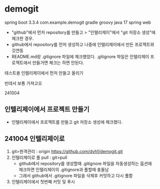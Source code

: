 # demogit
spring boot 3.3.4 com.example.demogit gradle groovy java 17 spring web
- "github"에서 먼저 repository를 만들고 > "인텔리제이"에서 "git 저장소 생성"에 체크한 경우.
- github에서 repository를 먼저 생성하고 나중에 인텔리제이에서 만든 프로젝트와 깃연동
- README.md랑 .gitignore 파일에 체크했었다. .gitignore 파일은 인텔리제이 프로젝트에서 만들거면 체크는 하면 안된다.

테스트용 인텔리제이에서 먼저 만들고 올리기

빈데서 보통 가져고오

241004
## 인텔리제이에서 프로젝트 만들기
- 인텔리제이에서 프로젝트를 만들고 git 저장소 생성에 체크했다.

## 241004 인텔리제이로
1. git>원격관리 : origin https://github.com/dvh1/demogit.git
2. 인텔리제이로 풀 pull : git>pull
   - github에서 repository를 생성할때 .gitignore 파일을 자동생성하는 옵션에 체크하면 인텔리제이의 .gitignore과 풀할때 충돌남
   - 그래서 github에서 .gitignore 파일을 삭제후 커밋하고 다시 풀함
2. 인텔리제이에서 첫번째 커밋 및 푸시


